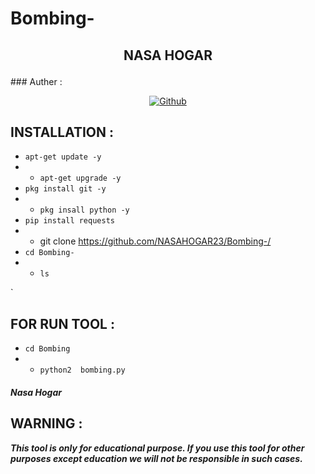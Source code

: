 # Bombing-
<h2>
<p align="center" color='#686868ff'>NASA HOGAR<p/>
 
 </h2>
### Auther :
<p align="center">
<a href="https://github.com/NASAHOGAR23/"><img title="Github" src="https://img.shields.io/badge/NasaHogar-grey?style=for-the-badge&logo=github"></a> </p>

## INSTALLATION  :

* `apt-get update -y`
* * `apt-get upgrade -y`
* `pkg install git -y`
* * `pkg insall python -y`
* `pip install requests`
* * git clone https://github.com/NASAHOGAR23/Bombing-/
* `cd Bombing-`
* * `ls`

`

## FOR RUN TOOL :
* `cd Bombing`
* * `python2  bombing.py`



##### Nasa Hogar

## WARNING :
***This tool is only for educational purpose. If you use this tool for other purposes except education we will not be responsible in such cases.***

